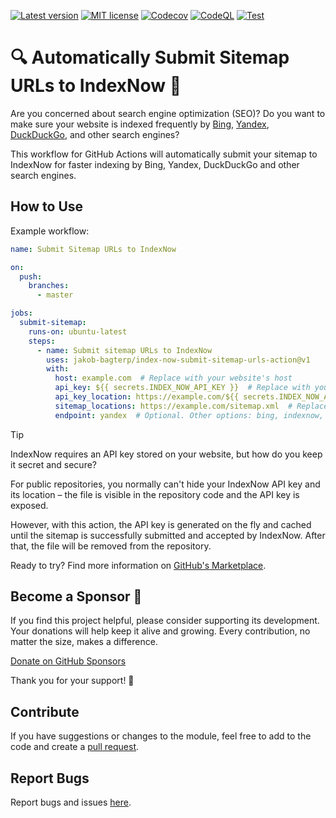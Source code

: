 [![Latest version](https://img.shields.io/static/v1?label=version&message=1.0.7&color=yellowgreen)](https://github.com/jakob-bagterp/index-now-submit-sitemap-urls-action/releases/latest)
[![MIT license](https://img.shields.io/static/v1?label=license&message=MIT&color=blue)](https://github.com/jakob-bagterp/index-now-submit-sitemap-urls-action/blob/master/LICENSE.md)
[![Codecov](https://codecov.io/gh/jakob-bagterp/index-now-submit-sitemap-urls-action/branch/master/graph/badge.svg?token=PEGUV7IL8T)](https://codecov.io/gh/jakob-bagterp/index-now-submit-sitemap-urls-action)
[![CodeQL](https://github.com/jakob-bagterp/index-now-submit-sitemap-urls-action/actions/workflows/codeql.yml/badge.svg)](https://github.com/jakob-bagterp/index-now-submit-sitemap-urls-action/actions/workflows/codeql.yml)
[![Test](https://github.com/jakob-bagterp/index-now-submit-sitemap-urls-action/actions/workflows/test.yml/badge.svg)](https://github.com/jakob-bagterp/index-now-submit-sitemap-urls-action/actions/workflows/test.yml)

# 🔍 Automatically Submit Sitemap URLs to IndexNow 🔎
Are you concerned about search engine optimization (SEO)? Do you want to make sure your website is indexed frequently by [Bing](https://www.bing.com/indexnow), [Yandex](https://yandex.com/indexnow), [DuckDuckGo](https://duckduckgo.com/), and other search engines?

This workflow for GitHub Actions will automatically submit your sitemap to IndexNow for faster indexing by Bing, Yandex, DuckDuckGo and other search engines.

## How to Use
Example workflow:

```yaml
name: Submit Sitemap URLs to IndexNow

on:
  push:
    branches:
      - master

jobs:
  submit-sitemap:
    runs-on: ubuntu-latest
    steps:
      - name: Submit sitemap URLs to IndexNow
        uses: jakob-bagterp/index-now-submit-sitemap-urls-action@v1
        with:
          host: example.com  # Replace with your website's host
          api_key: ${{ secrets.INDEX_NOW_API_KEY }}  # Replace with your IndexNow API key
          api_key_location: https://example.com/${{ secrets.INDEX_NOW_API_KEY }}.txt  # Replace with your IndexNow API key location
          sitemap_locations: https://example.com/sitemap.xml  # Replace with your sitemap location
          endpoint: yandex  # Optional. Other options: bing, indexnow, naver, seznam, yandex, yep. Default is bing.
```

> [!TIP]
> IndexNow requires an API key stored on your website, but how do you keep it secret and secure?
>
> For public repositories, you normally can't hide your IndexNow API key and its location – the file is visible in the repository code and the API key is exposed.
>
> However, with this action, the API key is generated on the fly and cached until the sitemap is successfully submitted and accepted by IndexNow. After that, the file will be removed from the repository.


Ready to try? Find more information on [GitHub's Marketplace](https://github.com/marketplace/actions/index-now-submit-sitemap-urls-action).

## Become a Sponsor 🏅
If you find this project helpful, please consider supporting its development. Your donations will help keep it alive and growing. Every contribution, no matter the size, makes a difference.

[Donate on GitHub Sponsors](https://github.com/sponsors/jakob-bagterp)

Thank you for your support! 🙌

## Contribute
If you have suggestions or changes to the module, feel free to add to the code and create a [pull request](https://github.com/jakob-bagterp/index-now-submit-sitemap-urls-action/pulls).

## Report Bugs
Report bugs and issues [here](https://github.com/jakob-bagterp/index-now-submit-sitemap-urls-action/issues).
